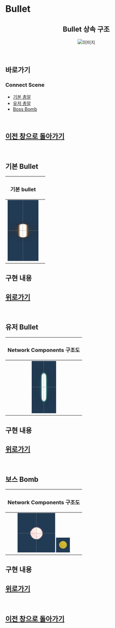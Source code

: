 # Bullet


<center>


## Bullet 상속 구조
![이미지]()


</center>

<br>

## 바로가기
### Connect Scene
 - [기본 총알](#기본-bullet)
 - [유저 총알](#유저-bullet)
 - [Boss Bomb](#보스-Bomb)


<br>

## [이전 창으로 돌아가기](https://github.com/shehdrbs123/Dongs-Portfolio/tree/main/UnityProject/NetworkShooting)

<br>

## 기본 Bullet
<center>

 |<H3><b>기본 bullet</b></H3>||
 |:---:|:---:|
 |![미리보기](_Image/enemy%20base%20weapon.png)||

</center>

## 구현 내용

## [위로가기](#네트워킹)

<br>

## 유저 Bullet

<center>

 |<H3><b>Network Components 구조도</b></H3>|
 |:---:|
 |![미리보기](_Image/base%20weapon.png)|

</center>

## 구현 내용

## [위로가기](#네트워킹)

<br>

## 보스 Bomb

<center>

 |<H3><b>Network Components 구조도</b></H3>|
 |:---:|
 |![미리보기](_Image/BossBomb.png) ![미리보기](_Image/bossbomb%20Shrapnel.png)|

</center>

## 구현 내용

## [위로가기](#네트워킹)

<br>


## [이전 창으로 돌아가기](https://github.com/shehdrbs123/Dongs-Portfolio/tree/main/UnityProject/NetworkShooting)